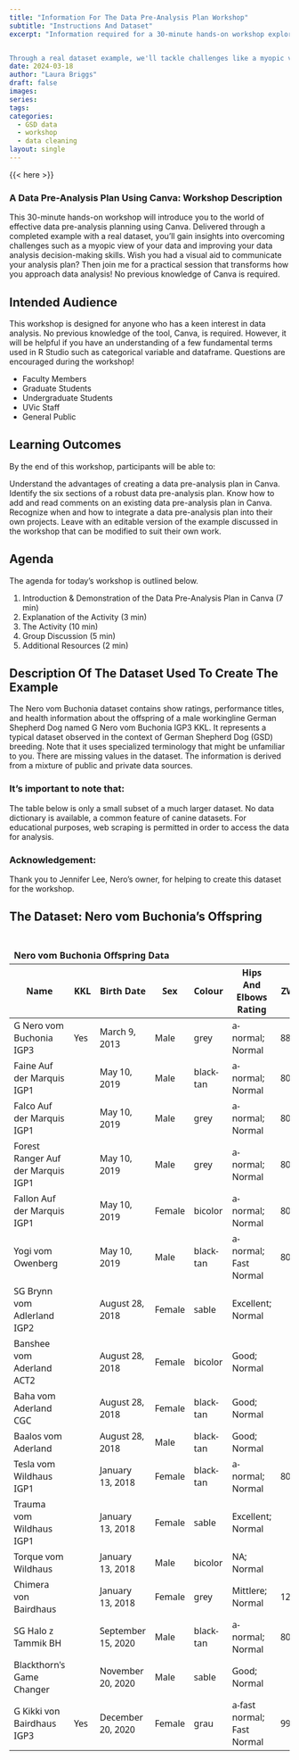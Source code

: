 ```yaml
---
title: "Information For The Data Pre-Analysis Plan Workshop"
subtitle: "Instructions And Dataset"
excerpt: "Information required for a 30-minute hands-on workshop exploring the world of effective data pre-analysis planning using Canva. 


Through a real dataset example, we'll tackle challenges like a myopic view of your data and work together to enhance your data analysis decision-making skills. Ever wished for a visual aid to communicate your analysis plan? You're in luck! No previous knowledge of Canva is needed – just bring your curiosity and enthusiasm!"
date: 2024-03-18
author: "Laura Briggs"
draft: false
images:
series:
tags:
categories:
  - GSD data
  - workshop
  - data cleaning
layout: single
---
```


{{< here >}}

### A Data Pre-Analysis Plan Using Canva: Workshop Description

This 30-minute hands-on workshop will introduce you to the world of effective data pre-analysis planning using Canva. Delivered through a completed example with a real dataset, you’ll gain insights into overcoming challenges such as a myopic view of your data and improving your data analysis decision-making skills. Wish you had a visual aid to communicate your analysis plan? Then join me for a practical session that transforms how you approach data analysis! No previous knowledge of Canva is required.

## Intended Audience

This workshop is designed for anyone who has a keen interest in data analysis. No previous knowledge of the tool, Canva, is required. However, it will be helpful if you have an understanding of a few fundamental terms used in R Studio such as categorical variable and dataframe. Questions are encouraged during the workshop!

- Faculty Members
- Graduate Students
- Undergraduate Students
- UVic Staff
- General Public

## Learning Outcomes

By the end of this workshop, participants will be able to:

Understand the advantages of creating a data pre-analysis plan in Canva.
Identify the six sections of a robust data pre-analysis plan.
Know how to add and read comments on an existing data pre-analysis plan in Canva.
Recognize when and how to integrate a data pre-analysis plan into their own projects.
Leave with an editable version of the example discussed in the workshop that can be modified to suit their own work.

## Agenda

The agenda for today’s workshop is outlined below.

1.  Introduction & Demonstration of the Data Pre-Analysis Plan in Canva (7 min)
2.  Explanation of the Activity (3 min)
3.  The Activity (10 min)
4.  Group Discussion (5 min)
5.  Additional Resources (2 min)

## Description Of The Dataset Used To Create The Example

The Nero vom Buchonia dataset contains show ratings, performance titles, and health information about the offspring of a male workingline German Shepherd Dog named G Nero vom Buchonia IGP3 KKL.
It represents a typical dataset observed in the context of German Shepherd Dog (GSD) breeding. Note that it uses specialized terminology that might be unfamiliar to you.
There are missing values in the dataset.
The information is derived from a mixture of public and private data sources.

### It’s important to note that:

The table below is only a small subset of a much larger dataset.
No data dictionary is available, a common feature of canine datasets.
For educational purposes, web scraping is permitted in order to access the data for analysis.

### Acknowledgement:

Thank you to Jennifer Lee, Nero’s owner, for helping to create this dataset for the workshop.

## The Dataset: Nero vom Buchonia’s Offspring

<div id="yoyxyzytph" style="padding-left:0px;padding-right:0px;padding-top:10px;padding-bottom:10px;overflow-x:auto;overflow-y:auto;width:auto;height:auto;">
<style>#yoyxyzytph table {
  font-family: system-ui, 'Segoe UI', Roboto, Helvetica, Arial, sans-serif, 'Apple Color Emoji', 'Segoe UI Emoji', 'Segoe UI Symbol', 'Noto Color Emoji';
  -webkit-font-smoothing: antialiased;
  -moz-osx-font-smoothing: grayscale;
}
&#10;#yoyxyzytph thead, #yoyxyzytph tbody, #yoyxyzytph tfoot, #yoyxyzytph tr, #yoyxyzytph td, #yoyxyzytph th {
  border-style: none;
}
&#10;#yoyxyzytph p {
  margin: 0;
  padding: 0;
}
&#10;#yoyxyzytph .gt_table {
  display: table;
  border-collapse: collapse;
  line-height: normal;
  margin-left: auto;
  margin-right: auto;
  color: #333333;
  font-size: 16px;
  font-weight: normal;
  font-style: normal;
  background-color: #FFFFFF;
  width: auto;
  border-top-style: solid;
  border-top-width: 2px;
  border-top-color: #A8A8A8;
  border-right-style: none;
  border-right-width: 2px;
  border-right-color: #D3D3D3;
  border-bottom-style: solid;
  border-bottom-width: 2px;
  border-bottom-color: #A8A8A8;
  border-left-style: none;
  border-left-width: 2px;
  border-left-color: #D3D3D3;
}
&#10;#yoyxyzytph .gt_caption {
  padding-top: 4px;
  padding-bottom: 4px;
}
&#10;#yoyxyzytph .gt_title {
  color: #333333;
  font-size: 125%;
  font-weight: initial;
  padding-top: 4px;
  padding-bottom: 4px;
  padding-left: 5px;
  padding-right: 5px;
  border-bottom-color: #FFFFFF;
  border-bottom-width: 0;
}
&#10;#yoyxyzytph .gt_subtitle {
  color: #333333;
  font-size: 85%;
  font-weight: initial;
  padding-top: 3px;
  padding-bottom: 5px;
  padding-left: 5px;
  padding-right: 5px;
  border-top-color: #FFFFFF;
  border-top-width: 0;
}
&#10;#yoyxyzytph .gt_heading {
  background-color: #FFFFFF;
  text-align: center;
  border-bottom-color: #FFFFFF;
  border-left-style: none;
  border-left-width: 1px;
  border-left-color: #D3D3D3;
  border-right-style: none;
  border-right-width: 1px;
  border-right-color: #D3D3D3;
}
&#10;#yoyxyzytph .gt_bottom_border {
  border-bottom-style: solid;
  border-bottom-width: 2px;
  border-bottom-color: #D3D3D3;
}
&#10;#yoyxyzytph .gt_col_headings {
  border-top-style: solid;
  border-top-width: 2px;
  border-top-color: #D3D3D3;
  border-bottom-style: solid;
  border-bottom-width: 2px;
  border-bottom-color: #D3D3D3;
  border-left-style: none;
  border-left-width: 1px;
  border-left-color: #D3D3D3;
  border-right-style: none;
  border-right-width: 1px;
  border-right-color: #D3D3D3;
}
&#10;#yoyxyzytph .gt_col_heading {
  color: #333333;
  background-color: #FFFFFF;
  font-size: 100%;
  font-weight: normal;
  text-transform: inherit;
  border-left-style: none;
  border-left-width: 1px;
  border-left-color: #D3D3D3;
  border-right-style: none;
  border-right-width: 1px;
  border-right-color: #D3D3D3;
  vertical-align: bottom;
  padding-top: 5px;
  padding-bottom: 6px;
  padding-left: 5px;
  padding-right: 5px;
  overflow-x: hidden;
}
&#10;#yoyxyzytph .gt_column_spanner_outer {
  color: #333333;
  background-color: #FFFFFF;
  font-size: 100%;
  font-weight: normal;
  text-transform: inherit;
  padding-top: 0;
  padding-bottom: 0;
  padding-left: 4px;
  padding-right: 4px;
}
&#10;#yoyxyzytph .gt_column_spanner_outer:first-child {
  padding-left: 0;
}
&#10;#yoyxyzytph .gt_column_spanner_outer:last-child {
  padding-right: 0;
}
&#10;#yoyxyzytph .gt_column_spanner {
  border-bottom-style: solid;
  border-bottom-width: 2px;
  border-bottom-color: #D3D3D3;
  vertical-align: bottom;
  padding-top: 5px;
  padding-bottom: 5px;
  overflow-x: hidden;
  display: inline-block;
  width: 100%;
}
&#10;#yoyxyzytph .gt_spanner_row {
  border-bottom-style: hidden;
}
&#10;#yoyxyzytph .gt_group_heading {
  padding-top: 8px;
  padding-bottom: 8px;
  padding-left: 5px;
  padding-right: 5px;
  color: #333333;
  background-color: #FFFFFF;
  font-size: 100%;
  font-weight: initial;
  text-transform: inherit;
  border-top-style: solid;
  border-top-width: 2px;
  border-top-color: #D3D3D3;
  border-bottom-style: solid;
  border-bottom-width: 2px;
  border-bottom-color: #D3D3D3;
  border-left-style: none;
  border-left-width: 1px;
  border-left-color: #D3D3D3;
  border-right-style: none;
  border-right-width: 1px;
  border-right-color: #D3D3D3;
  vertical-align: middle;
  text-align: left;
}
&#10;#yoyxyzytph .gt_empty_group_heading {
  padding: 0.5px;
  color: #333333;
  background-color: #FFFFFF;
  font-size: 100%;
  font-weight: initial;
  border-top-style: solid;
  border-top-width: 2px;
  border-top-color: #D3D3D3;
  border-bottom-style: solid;
  border-bottom-width: 2px;
  border-bottom-color: #D3D3D3;
  vertical-align: middle;
}
&#10;#yoyxyzytph .gt_from_md > :first-child {
  margin-top: 0;
}
&#10;#yoyxyzytph .gt_from_md > :last-child {
  margin-bottom: 0;
}
&#10;#yoyxyzytph .gt_row {
  padding-top: 8px;
  padding-bottom: 8px;
  padding-left: 5px;
  padding-right: 5px;
  margin: 10px;
  border-top-style: solid;
  border-top-width: 1px;
  border-top-color: #D3D3D3;
  border-left-style: none;
  border-left-width: 1px;
  border-left-color: #D3D3D3;
  border-right-style: none;
  border-right-width: 1px;
  border-right-color: #D3D3D3;
  vertical-align: middle;
  overflow-x: hidden;
}
&#10;#yoyxyzytph .gt_stub {
  color: #333333;
  background-color: #FFFFFF;
  font-size: 100%;
  font-weight: initial;
  text-transform: inherit;
  border-right-style: solid;
  border-right-width: 2px;
  border-right-color: #D3D3D3;
  padding-left: 5px;
  padding-right: 5px;
}
&#10;#yoyxyzytph .gt_stub_row_group {
  color: #333333;
  background-color: #FFFFFF;
  font-size: 100%;
  font-weight: initial;
  text-transform: inherit;
  border-right-style: solid;
  border-right-width: 2px;
  border-right-color: #D3D3D3;
  padding-left: 5px;
  padding-right: 5px;
  vertical-align: top;
}
&#10;#yoyxyzytph .gt_row_group_first td {
  border-top-width: 2px;
}
&#10;#yoyxyzytph .gt_row_group_first th {
  border-top-width: 2px;
}
&#10;#yoyxyzytph .gt_summary_row {
  color: #333333;
  background-color: #FFFFFF;
  text-transform: inherit;
  padding-top: 8px;
  padding-bottom: 8px;
  padding-left: 5px;
  padding-right: 5px;
}
&#10;#yoyxyzytph .gt_first_summary_row {
  border-top-style: solid;
  border-top-color: #D3D3D3;
}
&#10;#yoyxyzytph .gt_first_summary_row.thick {
  border-top-width: 2px;
}
&#10;#yoyxyzytph .gt_last_summary_row {
  padding-top: 8px;
  padding-bottom: 8px;
  padding-left: 5px;
  padding-right: 5px;
  border-bottom-style: solid;
  border-bottom-width: 2px;
  border-bottom-color: #D3D3D3;
}
&#10;#yoyxyzytph .gt_grand_summary_row {
  color: #333333;
  background-color: #FFFFFF;
  text-transform: inherit;
  padding-top: 8px;
  padding-bottom: 8px;
  padding-left: 5px;
  padding-right: 5px;
}
&#10;#yoyxyzytph .gt_first_grand_summary_row {
  padding-top: 8px;
  padding-bottom: 8px;
  padding-left: 5px;
  padding-right: 5px;
  border-top-style: double;
  border-top-width: 6px;
  border-top-color: #D3D3D3;
}
&#10;#yoyxyzytph .gt_last_grand_summary_row_top {
  padding-top: 8px;
  padding-bottom: 8px;
  padding-left: 5px;
  padding-right: 5px;
  border-bottom-style: double;
  border-bottom-width: 6px;
  border-bottom-color: #D3D3D3;
}
&#10;#yoyxyzytph .gt_striped {
  background-color: rgba(128, 128, 128, 0.05);
}
&#10;#yoyxyzytph .gt_table_body {
  border-top-style: solid;
  border-top-width: 2px;
  border-top-color: #D3D3D3;
  border-bottom-style: solid;
  border-bottom-width: 2px;
  border-bottom-color: #D3D3D3;
}
&#10;#yoyxyzytph .gt_footnotes {
  color: #333333;
  background-color: #FFFFFF;
  border-bottom-style: none;
  border-bottom-width: 2px;
  border-bottom-color: #D3D3D3;
  border-left-style: none;
  border-left-width: 2px;
  border-left-color: #D3D3D3;
  border-right-style: none;
  border-right-width: 2px;
  border-right-color: #D3D3D3;
}
&#10;#yoyxyzytph .gt_footnote {
  margin: 0px;
  font-size: 90%;
  padding-top: 4px;
  padding-bottom: 4px;
  padding-left: 5px;
  padding-right: 5px;
}
&#10;#yoyxyzytph .gt_sourcenotes {
  color: #333333;
  background-color: #FFFFFF;
  border-bottom-style: none;
  border-bottom-width: 2px;
  border-bottom-color: #D3D3D3;
  border-left-style: none;
  border-left-width: 2px;
  border-left-color: #D3D3D3;
  border-right-style: none;
  border-right-width: 2px;
  border-right-color: #D3D3D3;
}
&#10;#yoyxyzytph .gt_sourcenote {
  font-size: 90%;
  padding-top: 4px;
  padding-bottom: 4px;
  padding-left: 5px;
  padding-right: 5px;
}
&#10;#yoyxyzytph .gt_left {
  text-align: left;
}
&#10;#yoyxyzytph .gt_center {
  text-align: center;
}
&#10;#yoyxyzytph .gt_right {
  text-align: right;
  font-variant-numeric: tabular-nums;
}
&#10;#yoyxyzytph .gt_font_normal {
  font-weight: normal;
}
&#10;#yoyxyzytph .gt_font_bold {
  font-weight: bold;
}
&#10;#yoyxyzytph .gt_font_italic {
  font-style: italic;
}
&#10;#yoyxyzytph .gt_super {
  font-size: 65%;
}
&#10;#yoyxyzytph .gt_footnote_marks {
  font-size: 75%;
  vertical-align: 0.4em;
  position: initial;
}
&#10;#yoyxyzytph .gt_asterisk {
  font-size: 100%;
  vertical-align: 0;
}
&#10;#yoyxyzytph .gt_indent_1 {
  text-indent: 5px;
}
&#10;#yoyxyzytph .gt_indent_2 {
  text-indent: 10px;
}
&#10;#yoyxyzytph .gt_indent_3 {
  text-indent: 15px;
}
&#10;#yoyxyzytph .gt_indent_4 {
  text-indent: 20px;
}
&#10;#yoyxyzytph .gt_indent_5 {
  text-indent: 25px;
}
</style>
<table class="gt_table" data-quarto-disable-processing="false" data-quarto-bootstrap="false">
  <thead>
    <tr class="gt_heading">
      <td colspan="7" class="gt_heading gt_title gt_font_normal gt_bottom_border" style><strong>Nero vom Buchonia Offspring Data</strong></td>
    </tr>
    &#10;    <tr class="gt_col_headings">
      <th class="gt_col_heading gt_columns_bottom_border gt_left" rowspan="1" colspan="1" scope="col" id="&lt;strong&gt;Name&lt;/strong&gt;"><strong>Name</strong></th>
      <th class="gt_col_heading gt_columns_bottom_border gt_left" rowspan="1" colspan="1" scope="col" id="&lt;strong&gt;KKL&lt;/strong&gt;"><strong>KKL</strong></th>
      <th class="gt_col_heading gt_columns_bottom_border gt_left" rowspan="1" colspan="1" scope="col" id="&lt;strong&gt;Birth Date&lt;/strong&gt;"><strong>Birth Date</strong></th>
      <th class="gt_col_heading gt_columns_bottom_border gt_left" rowspan="1" colspan="1" scope="col" id="&lt;strong&gt;Sex&lt;/strong&gt;"><strong>Sex</strong></th>
      <th class="gt_col_heading gt_columns_bottom_border gt_left" rowspan="1" colspan="1" scope="col" id="&lt;strong&gt;Colour&lt;/strong&gt;"><strong>Colour</strong></th>
      <th class="gt_col_heading gt_columns_bottom_border gt_left" rowspan="1" colspan="1" scope="col" id="&lt;strong&gt;Hips And Elbows Rating&lt;/strong&gt;"><strong>Hips And Elbows Rating</strong></th>
      <th class="gt_col_heading gt_columns_bottom_border gt_right" rowspan="1" colspan="1" scope="col" id="&lt;strong&gt;ZW&lt;/strong&gt;"><strong>ZW</strong></th>
    </tr>
  </thead>
  <tbody class="gt_table_body">
    <tr><td headers="Name" class="gt_row gt_left">G Nero vom Buchonia IGP3</td>
<td headers="KKL" class="gt_row gt_left">Yes</td>
<td headers="BirthDate" class="gt_row gt_left">March 9, 2013</td>
<td headers="Sex" class="gt_row gt_left">Male</td>
<td headers="Colour" class="gt_row gt_left">grey</td>
<td headers="HipsAndElbowsRating" class="gt_row gt_left">a-normal; Normal</td>
<td headers="ZW" class="gt_row gt_right">88</td></tr>
    <tr><td headers="Name" class="gt_row gt_left">Faine Auf der Marquis IGP1</td>
<td headers="KKL" class="gt_row gt_left"></td>
<td headers="BirthDate" class="gt_row gt_left">May 10, 2019</td>
<td headers="Sex" class="gt_row gt_left">Male</td>
<td headers="Colour" class="gt_row gt_left">black-tan</td>
<td headers="HipsAndElbowsRating" class="gt_row gt_left">a-normal; Normal</td>
<td headers="ZW" class="gt_row gt_right">80</td></tr>
    <tr><td headers="Name" class="gt_row gt_left">Falco Auf der Marquis IGP1</td>
<td headers="KKL" class="gt_row gt_left"></td>
<td headers="BirthDate" class="gt_row gt_left">May 10, 2019</td>
<td headers="Sex" class="gt_row gt_left">Male</td>
<td headers="Colour" class="gt_row gt_left">grey</td>
<td headers="HipsAndElbowsRating" class="gt_row gt_left">a-normal; Normal</td>
<td headers="ZW" class="gt_row gt_right">80</td></tr>
    <tr><td headers="Name" class="gt_row gt_left">Forest Ranger Auf der Marquis IGP1</td>
<td headers="KKL" class="gt_row gt_left"></td>
<td headers="BirthDate" class="gt_row gt_left">May 10, 2019</td>
<td headers="Sex" class="gt_row gt_left">Male</td>
<td headers="Colour" class="gt_row gt_left">grey</td>
<td headers="HipsAndElbowsRating" class="gt_row gt_left">a-normal; Normal</td>
<td headers="ZW" class="gt_row gt_right">80</td></tr>
    <tr><td headers="Name" class="gt_row gt_left">Fallon Auf der Marquis IGP1</td>
<td headers="KKL" class="gt_row gt_left"></td>
<td headers="BirthDate" class="gt_row gt_left">May 10, 2019</td>
<td headers="Sex" class="gt_row gt_left">Female</td>
<td headers="Colour" class="gt_row gt_left">bicolor</td>
<td headers="HipsAndElbowsRating" class="gt_row gt_left">a-normal; Normal</td>
<td headers="ZW" class="gt_row gt_right">80</td></tr>
    <tr><td headers="Name" class="gt_row gt_left">Yogi vom Owenberg</td>
<td headers="KKL" class="gt_row gt_left"></td>
<td headers="BirthDate" class="gt_row gt_left">May 10, 2019</td>
<td headers="Sex" class="gt_row gt_left">Male</td>
<td headers="Colour" class="gt_row gt_left">black-tan</td>
<td headers="HipsAndElbowsRating" class="gt_row gt_left">a-normal; Fast Normal</td>
<td headers="ZW" class="gt_row gt_right">80</td></tr>
    <tr><td headers="Name" class="gt_row gt_left">SG Brynn vom Adlerland IGP2</td>
<td headers="KKL" class="gt_row gt_left"></td>
<td headers="BirthDate" class="gt_row gt_left">August 28, 2018</td>
<td headers="Sex" class="gt_row gt_left">Female</td>
<td headers="Colour" class="gt_row gt_left">sable</td>
<td headers="HipsAndElbowsRating" class="gt_row gt_left">Excellent; Normal</td>
<td headers="ZW" class="gt_row gt_right"></td></tr>
    <tr><td headers="Name" class="gt_row gt_left">Banshee vom Aderland ACT2</td>
<td headers="KKL" class="gt_row gt_left"></td>
<td headers="BirthDate" class="gt_row gt_left">August 28, 2018</td>
<td headers="Sex" class="gt_row gt_left">Female</td>
<td headers="Colour" class="gt_row gt_left">bicolor</td>
<td headers="HipsAndElbowsRating" class="gt_row gt_left">Good; Normal</td>
<td headers="ZW" class="gt_row gt_right"></td></tr>
    <tr><td headers="Name" class="gt_row gt_left">Baha vom Aderland CGC</td>
<td headers="KKL" class="gt_row gt_left"></td>
<td headers="BirthDate" class="gt_row gt_left">August 28, 2018</td>
<td headers="Sex" class="gt_row gt_left">Female</td>
<td headers="Colour" class="gt_row gt_left">black-tan</td>
<td headers="HipsAndElbowsRating" class="gt_row gt_left">Good; Normal</td>
<td headers="ZW" class="gt_row gt_right"></td></tr>
    <tr><td headers="Name" class="gt_row gt_left">Baalos vom Aderland</td>
<td headers="KKL" class="gt_row gt_left"></td>
<td headers="BirthDate" class="gt_row gt_left">August 28, 2018</td>
<td headers="Sex" class="gt_row gt_left">Male</td>
<td headers="Colour" class="gt_row gt_left">black-tan</td>
<td headers="HipsAndElbowsRating" class="gt_row gt_left">Good; Normal</td>
<td headers="ZW" class="gt_row gt_right"></td></tr>
    <tr><td headers="Name" class="gt_row gt_left">Tesla vom Wildhaus IGP1</td>
<td headers="KKL" class="gt_row gt_left"></td>
<td headers="BirthDate" class="gt_row gt_left">January 13, 2018</td>
<td headers="Sex" class="gt_row gt_left">Female</td>
<td headers="Colour" class="gt_row gt_left">black-tan</td>
<td headers="HipsAndElbowsRating" class="gt_row gt_left">a-normal; Normal</td>
<td headers="ZW" class="gt_row gt_right">80</td></tr>
    <tr><td headers="Name" class="gt_row gt_left">Trauma vom Wildhaus IGP1</td>
<td headers="KKL" class="gt_row gt_left"></td>
<td headers="BirthDate" class="gt_row gt_left">January 13, 2018</td>
<td headers="Sex" class="gt_row gt_left">Female</td>
<td headers="Colour" class="gt_row gt_left">sable</td>
<td headers="HipsAndElbowsRating" class="gt_row gt_left">Excellent; Normal</td>
<td headers="ZW" class="gt_row gt_right"></td></tr>
    <tr><td headers="Name" class="gt_row gt_left">Torque vom Wildhaus</td>
<td headers="KKL" class="gt_row gt_left"></td>
<td headers="BirthDate" class="gt_row gt_left">January 13, 2018</td>
<td headers="Sex" class="gt_row gt_left">Male</td>
<td headers="Colour" class="gt_row gt_left">bicolor</td>
<td headers="HipsAndElbowsRating" class="gt_row gt_left">NA; Normal</td>
<td headers="ZW" class="gt_row gt_right"></td></tr>
    <tr><td headers="Name" class="gt_row gt_left">Chimera von Bairdhaus</td>
<td headers="KKL" class="gt_row gt_left"></td>
<td headers="BirthDate" class="gt_row gt_left">January 13, 2018</td>
<td headers="Sex" class="gt_row gt_left">Female</td>
<td headers="Colour" class="gt_row gt_left">grey</td>
<td headers="HipsAndElbowsRating" class="gt_row gt_left">Mittlere; Normal</td>
<td headers="ZW" class="gt_row gt_right">120</td></tr>
    <tr><td headers="Name" class="gt_row gt_left">SG Halo z Tammik BH</td>
<td headers="KKL" class="gt_row gt_left"></td>
<td headers="BirthDate" class="gt_row gt_left">September 15, 2020</td>
<td headers="Sex" class="gt_row gt_left">Male</td>
<td headers="Colour" class="gt_row gt_left">black-tan</td>
<td headers="HipsAndElbowsRating" class="gt_row gt_left">a-normal; Normal</td>
<td headers="ZW" class="gt_row gt_right">80</td></tr>
    <tr><td headers="Name" class="gt_row gt_left">Blackthorn's Game Changer</td>
<td headers="KKL" class="gt_row gt_left"></td>
<td headers="BirthDate" class="gt_row gt_left">November 20, 2020</td>
<td headers="Sex" class="gt_row gt_left">Male</td>
<td headers="Colour" class="gt_row gt_left">sable</td>
<td headers="HipsAndElbowsRating" class="gt_row gt_left">Good; Normal</td>
<td headers="ZW" class="gt_row gt_right"></td></tr>
    <tr><td headers="Name" class="gt_row gt_left">G Kikki von Bairdhaus IGP3</td>
<td headers="KKL" class="gt_row gt_left">Yes</td>
<td headers="BirthDate" class="gt_row gt_left">December 20, 2020</td>
<td headers="Sex" class="gt_row gt_left">Female</td>
<td headers="Colour" class="gt_row gt_left">grau</td>
<td headers="HipsAndElbowsRating" class="gt_row gt_left">a-fast normal; Fast Normal</td>
<td headers="ZW" class="gt_row gt_right">99</td></tr>
  </tbody>
  &#10;  
</table>
</div>
